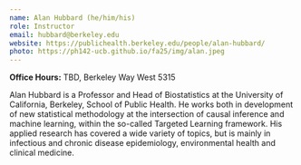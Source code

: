 ```yaml
---
name: Alan Hubbard (he/him/his)
role: Instructor
email: hubbard@berkeley.edu
website: https://publichealth.berkeley.edu/people/alan-hubbard/
photo: https://ph142-ucb.github.io/fa25/img/alan.jpeg
---
```


**Office Hours:** TBD, Berkeley Way West 5315 

Alan Hubbard is a Professor and Head of Biostatistics at the University of California, Berkeley, School of Public Health. He works both in development of new statistical methodology at the intersection of causal inference and machine learning, within the so-called Targeted Learning framework. His applied research has covered a wide variety of topics, but is mainly in infectious and chronic disease epidemiology, environmental health and clinical medicine. 
